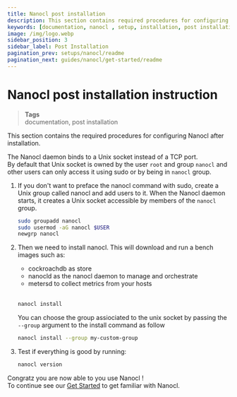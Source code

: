 ```yaml
---
title: Nanocl post installation
description: This section contains required procedures for configuring Nanocl after installation.
keywords: [documentation, nanocl , setup, installation, post installation]
image: /img/logo.webp
sidebar_position: 3
sidebar_label: Post Installation
pagination_prev: setups/nanocl/readme
pagination_next: guides/nanocl/get-started/readme
---
```


# Nanocl post installation instruction

> **Tags** <br />
> documentation, post installation

This section contains the required procedures for configuring Nanocl after installation.

The Nanocl daemon binds to a Unix socket instead of a TCP port. <br />
By default that Unix socket is owned by the user `root` and group `nanocl` and other users can only access it using sudo or by being in `nanocl` group. <br />

1.  If you don't want to preface the nanocl command with sudo, create a Unix group
    called nanocl and add users to it. When the Nanocl daemon starts, it creates a
    Unix socket accessible by members of the `nanocl` group.

    ```sh
    sudo groupadd nanocl
    sudo usermod -aG nanocl $USER
    newgrp nanocl
    ```

2.  Then we need to install nanocl.
    This will download and run a bench images such as:
    
    * cockroachdb as store
    * nanocld as the nanocl daemon to manage and orchestrate
    * metersd to collect metrics from your hosts <br /><br />

    ```sh
    nanocl install
    ```

    You can choose the group assiociated to the unix socket by passing the `--group` argument to the install command as follow

    ```sh
    nanocl install --group my-custom-group
    ```

3.  Test if everything is good by running:

    ```sh
    nanocl version
    ```

Congratz you are now able to you use Nanocl ! <br />
To continue see our [Get Started](/docs/guides/nanocl/get-started/1.orientation-and-setup.md) to get familiar with Nanocl.
